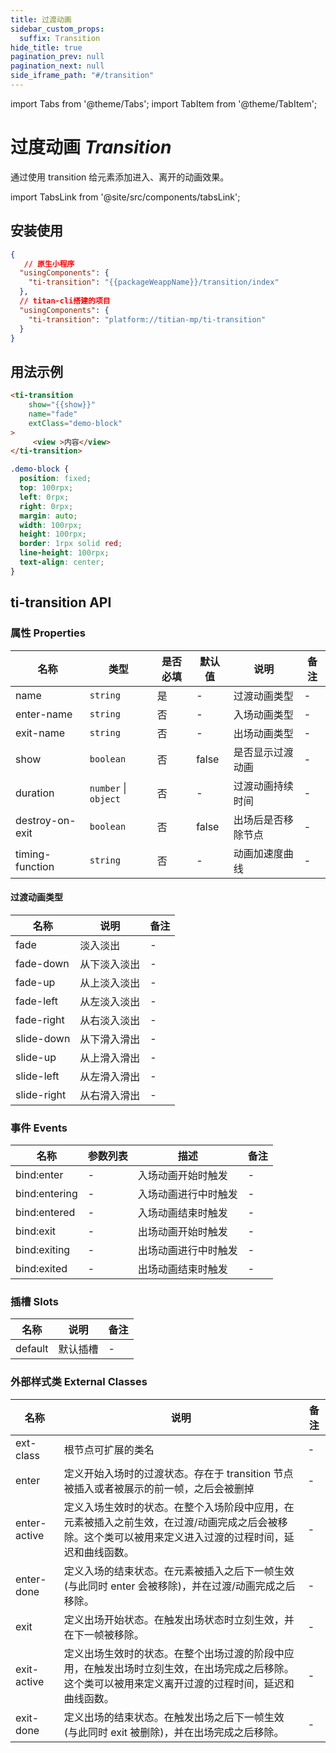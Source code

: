 ```yaml
---
title: 过渡动画
sidebar_custom_props:
  suffix: Transition
hide_title: true
pagination_prev: null
pagination_next: null
side_iframe_path: "#/transition"
---
```


import Tabs from '@theme/Tabs';
import TabItem from '@theme/TabItem';

# 过度动画 _Transition_

通过使用 transition 给元素添加进入、离开的动画效果。

import TabsLink from '@site/src/components/tabsLink';

<TabsLink id="ti-transition-api" />

## 安装使用

```json showLineNumbers
{
   // 原生小程序
  "usingComponents": {
    "ti-transition": "{{packageWeappName}}/transition/index"
  },
  // titan-cli搭建的项目
  "usingComponents": {
    "ti-transition": "platform://titian-mp/ti-transition"
  }
}
```


## 用法示例


<Tabs>
  <TabItem value="wxml" label="index.wxml" >

```html showLineNumbers
<ti-transition
    show="{{show}}"
    name="fade"
    extClass="demo-block"
>
     <view >内容</view>
</ti-transition>
```

  </TabItem>
  <TabItem value="wxss" label="index.wxss">

```css showLineNumbers
.demo-block {
  position: fixed;
  top: 100rpx;
  left: 0rpx;
  right: 0rpx;
  margin: auto;
  width: 100rpx;
  height: 100rpx;
  border: 1rpx solid red;
  line-height: 100rpx;
  text-align: center;
}
```

 </TabItem>
</Tabs>

## ti-transition API

### 属性 **Properties**

| 名称              | 类型             | 是否必填 | 默认值 | 说明               | 备注 |
|-----------------| ---------------- | -------- | ------ | ------------------ | ---- |
| name            | `string`           | 是       | -      | 过渡动画类型       | -    |
| enter-name      | `string`           | 否       | -      | 入场动画类型       | -    |
| exit-name       | `string`           | 否       | -      | 出场动画类型       | -    |
| show            | `boolean`          | 否       | false  | 是否显示过渡动画   | -    |
| duration        | `number` \| `object` | 否       | -      | 过渡动画持续时间   | -    |
| destroy-on-exit | `boolean`          | 否       | false  | 出场后是否移除节点 | -    |
| timing-function | `string`           | 否       | -      | 动画加速度曲线     | -    |

#### 过渡动画类型

| 名称        | 说明         | 备注 |
| ----------- | ------------ | ---- |
| fade        | 淡入淡出     | -    |
| fade-down   | 从下淡入淡出 | -    |
| fade-up     | 从上淡入淡出 | -    |
| fade-left   | 从左淡入淡出 | -    |
| fade-right  | 从右淡入淡出 | -    |
| slide-down  | 从下滑入滑出 | -    |
| slide-up    | 从上滑入滑出 | -    |
| slide-left  | 从左滑入滑出 | -    |
| slide-right | 从右滑入滑出 | -    |


### 事件 **Events**

| 名称       | 参数列表 | 描述                 | 备注 |
| ---------- | -------- | -------------------- | ---- |
| bind:enter    | -        | 入场动画开始时触发   | -    |
| bind:entering | -        | 入场动画进行中时触发 | -    |
| bind:entered  | -        | 入场动画结束时触发   | -    |
| bind:exit     | -        | 出场动画开始时触发   | -    |
| bind:exiting  | -        | 出场动画进行中时触发 | -    |
| bind:exited   | -        | 出场动画结束时触发   | -    |

### 插槽 **Slots**

| 名称    | 说明     | 备注 |
| ------- | -------- | ---- |
| default | 默认插槽 | -    |

### 外部样式类 **External Classes**

| 名称         | 说明                                                                                                                                                    | 备注 |
| ------------ | ------------------------------------------------------------------------------------------------------------------------------------------------------- | ---- |
| ext-class    | 根节点可扩展的类名                                                                                                                                      | -    |
| enter        | 定义开始入场时的过渡状态。存在于 transition 节点被插入或者被展示的前一帧，之后会被删掉                                                                  | -    |
| enter-active | 定义入场生效时的状态。在整个入场阶段中应用，在元素被插入之前生效，在过渡/动画完成之后会被移除。这个类可以被用来定义进入过渡的过程时间，延迟和曲线函数。 | -    |
| enter-done   | 定义入场的结束状态。在元素被插入之后下一帧生效 (与此同时 enter 会被移除)，并在过渡/动画完成之后移除。                                                   | -    |
| exit         | 定义出场开始状态。在触发出场状态时立刻生效，并在下一帧被移除。                                                                                          | -    |
| exit-active  | 定义出场生效时的状态。在整个出场过渡的阶段中应用，在触发出场时立刻生效，在出场完成之后移除。这个类可以被用来定义离开过渡的过程时间，延迟和曲线函数。    | -    |
| exit-done    | 定义出场的结束状态。在触发出场之后下一帧生效 (与此同时 exit 被删除)，并在出场完成之后移除。                                                             | -    |

